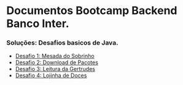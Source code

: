 # Documentos Bootcamp Backend Banco Inter.

### Soluções: Desafios basicos de Java.

* [Desafio 1: Mesada do Sobrinho](https://github.com/guiphilippsen/bootcamp-inter-backend/blob/master/Desafios%20de%20Codigo%20Basicos/Mesada.java)
* [Desafio 2: Download de Pacotes](https://github.com/guiphilippsen/bootcamp-inter-backend/blob/master/Desafios%20de%20Codigo%20Basicos/Progresso.java)
* [Desafio 3: Leitura da Gertrudes](https://github.com/guiphilippsen/bootcamp-inter-backend/blob/master/Desafios%20de%20Codigo%20Basicos/Leitura.java)
* [Desafio 4: Lojinha de Doces](https://github.com/guiphilippsen/bootcamp-inter-backend/blob/master/Desafios%20de%20Codigo%20Basicos/Doces.java)
